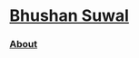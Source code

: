  <head>
    <title>{{ page.title }}</title>
    <link rel="stylesheet" type="text/css" href="{{ site.url }}/assets/home.css" />
    <link rel="shortcut icon" type="image/png" href="/favicon.jpg">
    <meta name="viewport" content="width=device-width" />
  </head>
  <div class = "top-container">
    <div class = "post-top-photo">
          <div class = "top-bar">
            <div class = "container">
              <div class = "left-container"><h1><a href = "/"> Bhushan Suwal </a></h1> </div>
              <div class = "right-container"><h3><a href = "/about.html"> About </a></h3> </div>
            </div>
          </div>
    </div>
  